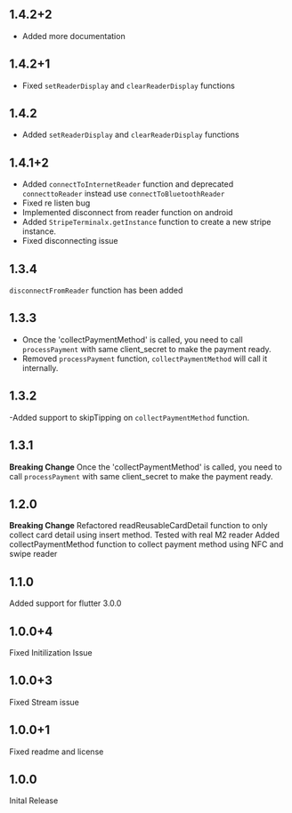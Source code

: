 ## 1.4.2+2
- Added more documentation

## 1.4.2+1
- Fixed `setReaderDisplay` and `clearReaderDisplay` functions

## 1.4.2
- Added `setReaderDisplay` and `clearReaderDisplay` functions

## 1.4.1+2
- Added `connectToInternetReader` function and deprecated `connecttoReader` instead use `connectToBluetoothReader`
- Fixed re listen bug
- Implemented disconnect from reader function on android
- Added `StripeTerminalx.getInstance` function to create a new stripe instance.
- Fixed disconnecting issue

## 1.3.4
`disconnectFromReader` function has been added

## 1.3.3
- Once the 'collectPaymentMethod' is called, you need to call `processPayment` with same client_secret to make the payment ready.
- Removed `processPayment` function, `collectPaymentMethod` will call it internally.

## 1.3.2
-Added support to skipTipping on `collectPaymentMethod` function.

## 1.3.1
**Breaking Change**
Once the 'collectPaymentMethod' is called, you need to call `processPayment` with same client_secret to make the payment ready.

## 1.2.0
**Breaking Change**
Refactored readReusableCardDetail function to only collect card detail using insert method.
Tested with real M2 reader
Added collectPaymentMethod function to collect payment method using NFC and swipe reader
## 1.1.0

Added support for flutter 3.0.0
## 1.0.0+4

Fixed Initilization Issue
## 1.0.0+3

Fixed Stream issue
## 1.0.0+1

Fixed readme and license

## 1.0.0

Inital Release
